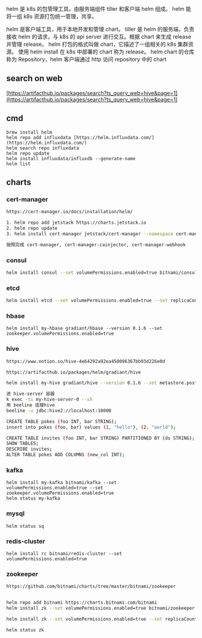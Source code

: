 helm 是 k8s 的包管理工具。由服务端组件 tiller 和客户端 helm 组成。
helm 能将一组 k8s 资源打包统一管理，共享。

helm 是客户端工具，用于本地开发和管理 chart。
tiller 是 helm 的服务端，负责接收 helm 的请求，与 k8s 的 api server 进行交互。根据 chart 来生成 release 并管理 release。
helm 打包的格式叫做 chart，它描述了一组相关的 k8s 集群资源。
使用 helm install 在 k8s 中部署的 chart 称为 release。
helm chart 的仓库称为 Repository，helm 客户端通过 http 访问 repository 中的 chart

## search on web

[https://artifacthub.io/packages/search?ts_query_web=hive&page=1](https://artifacthub.io/packages/search?ts_query_web=hive&page=1)

## cmd

```
brew install helm
helm repo add influxdata [https://helm.influxdata.com/](https://helm.influxdata.com/)
helm search repo influxdata
helm repo update
helm install influxdata/influxdb --generate-name
helm list
```

## charts

### cert-manager

```sh
https://cert-manager.io/docs/installation/helm/

1. helm repo add jetstack https://charts.jetstack.io
2. helm repo update
3. helm install cert-manager jetstack/cert-manager --namespace cert-manager --create-namespace --version v1.6.1 --set installCRDs=true

按照完成 cert-manager, cert-manager-cainjector, cert-manager-webhook
```

### consul

```sh
helm install consul --set volumePermissions.enabled=true bitnami/consul
```

### etcd

```sh
helm install etcd --set volumePermissions.enabled=true --set replicaCount=3 bitnami/etcd
```

### hbase

```
helm install my-hbase gradiant/hbase --version 0.1.6 --set zookeeper.volumePermissions.enabled=true
```

### hive

```sh
https://www.notion.so/hive-4e64292a92ea450096367bb93d226e0d

https://artifacthub.io/packages/helm/gradiant/hive

helm install my-hive gradiant/hive --version 0.1.6 --set metastore.postgresql.volumePermissions.enabled=true

进 hive-server 容器
k exec -ti my-hive-server-0 --sh
用 beeline 连接hive
beeline -u jdbc:hive2://localhost:10000

CREATE TABLE pokes (foo INT, bar STRING);
insert into pokes (foo, bar) values (1, "hello"), (2, "world");

CREATE TABLE invites (foo INT, bar STRING) PARTITIONED BY (ds STRING);
SHOW TABLES;
DESCRIBE invites;
ALTER TABLE pokes ADD COLUMNS (new_col INT);
```

### kafka

```
helm install my-kafka bitnami/kafka --set volumePermissions.enabled=true --set zookeeper.volumePermissions.enabled=true
helm status my-kafka
```

### mysql

```
helm status sq
```

### redis-cluster

```
helm install rc bitnami/redis-cluster --set volumePermissions.enabled=true
```

### zookeeper

```sh
https://github.com/bitnami/charts/tree/master/bitnami/zookeeper


helm repo add bitnami https://charts.bitnami.com/bitnami
helm install zk --set volumePermissions.enabled=true bitnami/zookeeper

helm install zk --set volumePermissions.enabled=true --set replicaCount=3 bitnami/zookeeper

helm status zk
```

